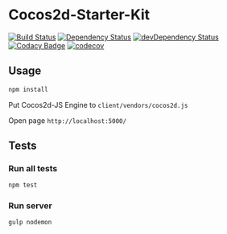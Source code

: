 # Cocos2d-Starter-Kit
[![Build Status](https://travis-ci.org/tewst/cocos2d-starter-kit.svg?branch=master&style=flat-square)](https://travis-ci.org/tewst/cocos2d-starter-kit) 
[![Dependency Status](https://david-dm.org/tewst/cocos2d-starter-kit.svg?style=flat-square)](https://david-dm.org/tewst/cocos2d-starter-kit) 
[![devDependency Status](https://david-dm.org/tewst/cocos2d-starter-kit/dev-status.svg?style=flat-square)](https://david-dm.org/tewst/cocos2d-starter-kit#info=devDependencies) 
[![Codacy Badge](https://api.codacy.com/project/badge/Grade/d7124f2e22014cc786e48cb8771b81fa)](https://www.codacy.com/app/qertis/cocos2d-starter-kit?utm_source=github.com&amp;utm_medium=referral&amp;utm_content=tewst/cocos2d-starter-kit&amp;utm_campaign=Badge_Grade)
[![codecov](https://codecov.io/gh/tewst/cocos2d-starter-kit/branch/master/graph/badge.svg)](https://codecov.io/gh/tewst/cocos2d-starter-kit)

## Usage

```sh
npm install
```

Put Cocos2d-JS Engine to `client/vendors/cocos2d.js`

Open page `http://localhost:5000/`

## Tests 

### Run all tests
```sh
npm test
```

### Run server
```sh
gulp nodemon
```
